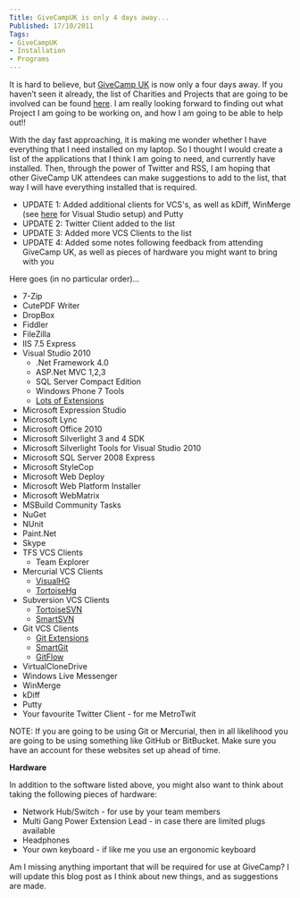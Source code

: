 ```yaml
---
Title: GiveCampUK is only 4 days away...
Published: 17/10/2011
Tags:
- GiveCampUK
- Installation
- Programs
---
```


It is hard to believe, but [GiveCamp UK](http://www.givecamp.org.uk/) is now only a four days away. If you haven’t seen it already, the list of Charities and Projects that are going to be involved can be found [here](http://www.givecamp.org.uk/blog/introducing-our-givecamp-uk-2011-charity-projects). I am really looking forward to finding out what Project I am going to be working on, and how I am going to be able to help out!!

With the day fast approaching, it is making me wonder whether I have everything that I need installed on my laptop. So I thought I would create a list of the applications that I think I am going to need, and currently have installed. Then, through the power of Twitter and RSS, I am hoping that other GiveCamp UK attendees can make suggestions to add to the list, that way I will have everything installed that is required.

- UPDATE 1: Added additional clients for VCS's, as well as kDiff, WinMerge (see [here](http://www.gep13.co.uk/blog/visual-studio-2010-compare-and-merge-tool-configuration) for Visual Studio setup) and Putty 
- UPDATE 2: Twitter Client added to the list 
- UPDATE 3: Added more VCS Clients to the list 
- UPDATE 4: Added some notes following feedback from attending GiveCamp UK, as well as pieces of hardware you might want to bring with you 
 
Here goes (in no particular order)…

- 7-Zip 
- CutePDF Writer 
- DropBox 
- Fiddler 
- FileZilla 
- IIS 7.5 Express 
- Visual Studio 2010             
  - .Net Framework 4.0 
  - ASP.Net MVC 1,2,3 
  - SQL Server Compact Edition 
  - Windows Phone 7 Tools 
  - [Lots of Extensions](http://www.gep13.co.uk/blog/visual-studio-2010-extensions)
- Microsoft Expression Studio 
- Microsoft Lync 
- Microsoft Office 2010 
- Microsoft Silverlight 3 and 4 SDK 
- Microsoft Silverlight Tools for Visual Studio 2010 
- Microsoft SQL Server 2008 Express 
- Microsoft StyleCop 
- Microsoft Web Deploy 
- Microsoft Web Platform Installer 
- Microsoft WebMatrix 
- MSBuild Community Tasks 
- NuGet 
- NUnit 
- Paint.Net 
- Skype 
- TFS VCS Clients             
  - Team Explorer 
- Mercurial VCS Clients             
  - [VisualHG](http://visualhg.codeplex.com/)
  - [TortoiseHg](http://tortoisehg.bitbucket.org/)
- Subversion VCS Clients             
  - [TortoiseSVN](http://tortoisesvn.tigris.org/)
  - [SmartSVN](http://www.syntevo.com/smartsvn/index.html)
- Git VCS Clients             
  - [Git Extensions](http://code.google.com/p/gitextensions/)
  - [SmartGit](http://www.syntevo.com/smartgit/index.html)
  - [GitFlow](https://github.com/nvie/gitflow)
- VirtualCloneDrive 
- Windows Live Messenger 
- WinMerge 
- kDiff 
- Putty 
- Your favourite Twitter Client - for me MetroTwit 
 

NOTE: If you are going to be using Git or Mercurial, then in all likelihood you are going to be using something like GitHub or BitBucket. Make sure you have an account for these websites set up ahead of time.

**Hardware**

In addition to the software listed above, you might also want to think about taking the following pieces of hardware:
    
- Network Hub/Switch - for use by your team members 
- Multi Gang Power Extension Lead - in case there are limited plugs available 
- Headphones 
- Your own keyboard - if like me you use an ergonomic keyboard 

Am I missing anything important that will be required for use at GiveCamp? I will update this blog post as I think about new things, and as suggestions are made.
